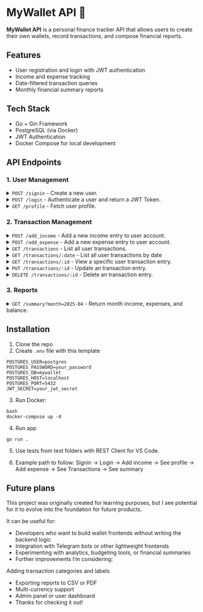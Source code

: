 # MyWallet API 💸

**MyWallet API** is a personal finance tracker API that allows users to create their own wallets, record transactions, and compose financial reports.

## Features
- User registration and login with JWT authentication
- Income and expense tracking
- Date-filtered transaction queries
- Monthly financial summary reports

## Tech Stack
- Go + Gin Framework
- PostgreSQL (via Docker)
- JWT Authentication
- Docker Compose for local development

## API Endpoints

### 1. **User Management**
<details>
<summary><code>POST /signin</code><a> - Create a new user.</a></summary><br>


**Request**

```
{
    "username": "dummy_user",
    "password": "dummy_password"
}
```

**Response**

```
{
  "id": 1,
  "username": "dummy_user",
  "password": "dummy_password",
  "created_at": "2025-05-28T02:24:11.64697Z"
}
```
</details>

<details>
<summary><code>POST /login</code><a> - Authenticate a user and return a JWT Token.</a></summary><br>


**Request**

```
{
    "username": "dummy_user",
    "password": "dummy_password"
}
```

**Response**

```
{
  "message": "Success",
  "token": [Your JWT]
}
```
</details>

<details>
<summary><code>GET /profile</code><a> - Fetch user profile.</a></summary><br>


**Request**

```
Authorization: [Your JWT]
```

**Response**

```
{
  "id": 1,
  "username": "dummy_user",
  "balance_usd": 1000.15
}
```
</details>

### 2. Transaction **Management**
<details>
<summary><code>POST /add_income</code><a> - Add a new income entry to user account.</a></summary><br>

**Request**

```
Authorization: [Your JWT]

{
    "amount_usd": 5000.00,
    "trx_category": "Salary"
}
```

**Response**

```
{
  "id": 48,
  "user_id": 1,
  "amount": 500000,
  "trx_type": "income",
  "trx_category": "Salary",
  "created_at": "2025-05-28T02:32:45.555731Z"
}
```
</details>



<details>
<summary><code>POST /add_expense</code><a> - Add a new expense entry to user account.</a></summary><br>

**Request**

```
Authorization: [Your JWT]
{
    "amount_usd": 20,
    "trx_category": "Subscriptions"
}
```

**Response**

```
{
  "id": 49,
  "user_id": 1,
  "amount": 2000,
  "trx_type": "expense",
  "trx_category": "Subscriptions",
  "created_at": "2025-05-28T02:35:43.009377Z"
}
```

</details>

<details>
<summary><code>GET /transactions</code><a> - List all user transactions.</a></summary><br>

**Request**

```
Authorization: [Your JWT]
```

**Response**

```
[
  {
    "id": 48,
    "amount_usd": 5000,
    "trx_category": "Salary",
    "created_at": "2025-05-28T02:52:36.925028Z"
  },
  {
    "id": 49,
    "amount_usd": -20,
    "trx_category": "Subscriptions",
    "created_at": "2025-05-28T02:53:00.432178Z"
  }
]
```

</details>

<details>
<summary><code>GET /transactions/:date</code><a> - List all user transactions by date</a></summary><br>



**Request**

```
GET http://localhost:8080/transactions/date?from_date=2025-05-23&to_date=2025-05-29
Authorization: [Your JWT]
```

**Response**

```
[
  {
    "id": 48,
    "amount_usd": 5000,
    "trx_category": "Salary",
    "created_at": "2025-05-28T02:52:36.925028Z"
  },
  {
    "id": 49,
    "amount_usd": -20,
    "trx_category": "Subscriptions",
    "created_at": "2025-05-28T02:53:00.432178Z"
  }
]
```

</details>

<details>
<summary><code>GET /transactions/:id</code><a> - View a specific user transaction entry.</a></summary><br>



**Request**

```
GET http://localhost:8080/transactions/51
Authorization: [Your JWT]
```

**Response**

```
{
  "id": 51,
  "amount_usd": -20,
  "trx_category": "Subscriptions",
  "created_at": "2025-05-28T02:53:00.432178Z"
}
```

</details>

<details>
<summary><code>PUT /transactions/:id</code><a> - Update an transaction entry.</a></summary><br>



**Request**

```
PUT http://localhost:8080/update_transaction/50
Authorization: [Your JWT]

{
    "amount_usd": 2000.00,
    "trx_category": "Salary"
}
```

**Response**

```
{
  "message": "Transaction updated successfully"
}
```

</details>

<details>
<summary><code>DELETE /transactions/:id</code><a> - Delete an transaction entry.</a></summary><br>

**Request**

```
DELETE http://localhost:8080/delete_transaction/51
Authorization: [Your JWT]
```

**Response**

```
{
  "message": "Transaction deleted successfully"
}
```

</details>

### 3. **Reports**

<details>
<summary><code>GET /summary?month=2025-04</code><a> - Return month income, expenses, and balance.</a></summary><br>



**Request**

```
GET http://localhost:8080/month_summary?month=2025-05
Authorization: [Your JWT]
```

**Response**

```
{
  "balance_usd": 2000,
  "expenses_usd": 0,
  "income_usd": 2000
}
```

</details>

## Installation

1. Clone the repo
2. Create `.env` file with this template
```
POSTGRES_USER=postgres
POSTGRES_PASSWORD=your_password
POSTGRES_DB=mywallet
POSTGRES_HOST=localhost
POSTGRES_PORT=5432
JWT_SECRET=your_jwt_secret
```
3. Run Docker:
```
bash
docker-compose up -d
```
4. Run app
```
go run .
```

5. Use tests from test folders with REST Client for VS Code. 

6. Example path to follow: Signin -> Login -> Add income -> See profile -> Add expense -> See Transactions -> See summary 

## Future plans

This project was originally created for learning purposes, but I see potential for it to evolve into the foundation for future products.

It can be useful for:

- Developers who want to build wallet frontends without writing the backend logic
- Integration with Telegram bots or other lightweight frontends
- Experimenting with analytics, budgeting tools, or financial summaries
- Further improvements I’m considering:

Adding transaction categories and labels

- Exporting reports to CSV or PDF
- Multi-currency support
- Admin panel or user dashboard
- Thanks for checking it out!